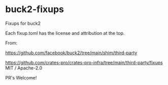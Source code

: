 # buck2-fixups
Fixups for buck2

Each fixup.toml has the license and attribution at the top.

From:

https://github.com/facebook/buck2/tree/main/shim/third-party

https://github.com/crates-pro/crates-pro-infra/tree/main/third-party/fixups
MIT / Apache-2.0


PR's Welcome!
